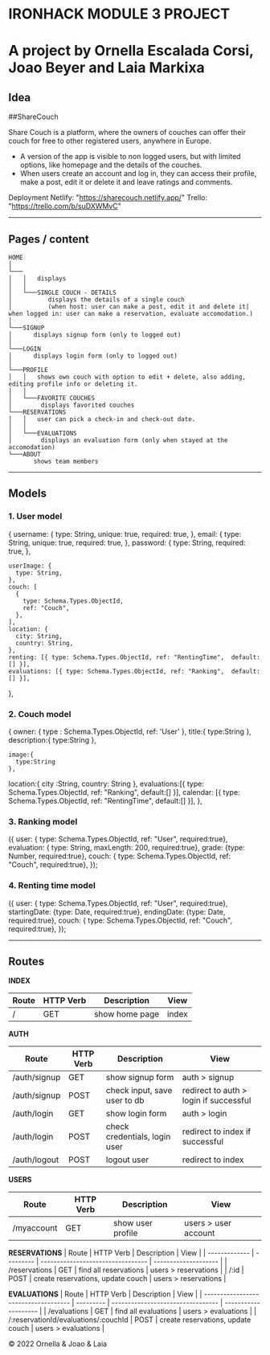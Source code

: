 # IRONHACK MODULE 3 PROJECT

# A project by Ornella Escalada Corsi, Joao Beyer and Laia Markixa

## Idea

##ShareCouch

Share Couch is a platform, where the owners of couches can offer their couch for free to other registered users, anywhere in Europe.

- A version of the app is visible to non logged users, but with limited options, like homepage and the details of the couches.
- When users create an account and log in, they can access their profile, make a post, edit it or delete it and leave ratings and comments.

Deployment Netlify: "https://sharecouch.netlify.app/"
Trello: "https://trello.com/b/suDXWMvC"


---

## Pages / content

```
HOME
│
└───
│   │   displays
│   │
│   └───SINGLE COUCH - DETAILS
│          displays the details of a single couch
│          (when host: user can make a post, edit it and delete it| when logged in: user can make a reservation, evaluate accomodation.)
│
└───SIGNUP
│      displays signup form (only to logged out)
│
└───LOGIN
│      displays login form (only to logged out)
│
└───PROFILE
│   │   shows own couch with option to edit + delete, also adding, editing profile info or deleting it.
│   │
│   └───FAVORITE COUCHES
│        displays favorited couches
└───RESERVATIONS
│   │   user can pick a check-in and check-out date. 
│   │
│   └───EVALUATIONS
│        displays an evaluation form (only when stayed at the accomodation)
└───ABOUT
       shows team members
```

---

## Models

### 1. User model

  {
    username: {
      type: String,
      unique: true,
      required: true,
    },
    email: {
      type: String,
      unique: true,
      required: true,
    },
    password: {
      type: String,
      required: true,
    },

    userImage: {
      type: String,
    },
    couch: [
      {
        type: Schema.Types.ObjectId,
        ref: "Couch",
      },
    ],
    location: {
      city: String,
      country: String,
    },
    renting: [{ type: Schema.Types.ObjectId, ref: "RentingTime",  default:[] }],
    evaluations: [{ type: Schema.Types.ObjectId, ref: "Ranking",  default:[] }],
  },

### 2. Couch model

{
    owner: {
      type : Schema.Types.ObjectId,
      ref: 'User'
    },
    title:{
      type:String
    },
    description:{
      type:String
    },
  
    image:{
      type:String
    },
  
   location:{
      city :String,
      country: String
   },
    evaluations:[{
      type: Schema.Types.ObjectId,
      ref: "Ranking",
      default:[]
    }],
    calendar: [{
      type: Schema.Types.ObjectId,
      ref: "RentingTime",
      default:[]
    }],
},

### 3. Ranking model

({
user: { type: Schema.Types.ObjectId, ref: "User", required:true},
evaluation: { type: String, maxLength: 200, required:true},
grade: {type: Number, required:true},
couch: { type: Schema.Types.ObjectId, ref: "Couch", required:true},
});

### 4. Renting time model

({
    user: { type: Schema.Types.ObjectId, ref: "User", required:true},
    startingDate: {type: Date, required:true},
    endingDate: {type: Date, required:true},
    couch: { type: Schema.Types.ObjectId, ref: "Couch", required:true},
  });

---

## Routes

**INDEX**

| Route | HTTP Verb | Description    | View  |
| ----- | --------- | -------------- | ----- |
| /     | GET       | show home page | index |

**AUTH**

| Route        | HTTP Verb | Description                   | View                                   |
| ------------ | --------- | ----------------------------- | -------------------------------------- |
| /auth/signup | GET       | show signup form              | auth > signup                          |
| /auth/signup | POST      | check input, save user to db  | redirect to auth > login if successful |
| /auth/login  | GET       | show login form               | auth > login                           |
| /auth/login  | POST      | check credentials, login user | redirect to index if successful        |
| /auth/logout | POST      | logout user                   | redirect to index                      |


**USERS**

| Route      | HTTP Verb | Description       | View                 |
| ---------- | --------- | ----------------- | -------------------- |
| /myaccount | GET       | show user profile | users > user account |


**RESERVATIONS**
| Route         | HTTP Verb | Description                       | View                 |
| ------------- | --------- | --------------------------------- | -------------------- |
| /reservations | GET       | find all reservations             | users > reservations |
| /:id          | POST      | create reservations, update couch | users > reservations |

**EVALUATIONS**
| Route                                | HTTP Verb | Description                       | View                 |
| ------------------------------------ | --------- | --------------------------------- | -------------------- |
| /evaluations                         | GET       | find all evaluations              | users > evaluations  |
| /:reservationId/evaluations/:couchId | POST      | create reservations, update couch | users > evaluations  |




© 2022 Ornella & Joao & Laia
